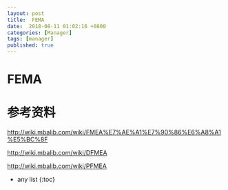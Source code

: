 ```yaml
---
layout: post
title:  FEMA
date:  2018-08-11 01:02:16 +0800
categories: [Manager]
tags: [manager]
published: true
---
```


# FEMA

# 参考资料

http://wiki.mbalib.com/wiki/FMEA%E7%AE%A1%E7%90%86%E6%A8%A1%E5%BC%8F

http://wiki.mbalib.com/wiki/DFMEA

http://wiki.mbalib.com/wiki/PFMEA


* any list
{:toc}